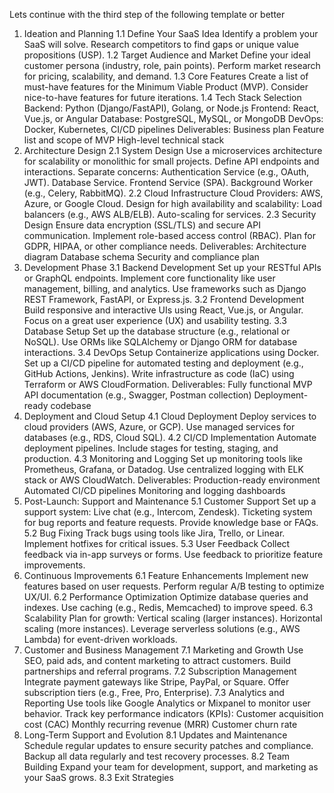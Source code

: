 Lets continue with the third step of the following template or better

1. Ideation and Planning
1.1 Define Your SaaS Idea
Identify a problem your SaaS will solve.
Research competitors to find gaps or unique value propositions (USP).
1.2 Target Audience and Market
Define your ideal customer persona (industry, role, pain points).
Perform market research for pricing, scalability, and demand.
1.3 Core Features
Create a list of must-have features for the Minimum Viable Product (MVP).
Consider nice-to-have features for future iterations.
1.4 Tech Stack Selection
Backend: Python (Django/FastAPI), Golang, or Node.js
Frontend: React, Vue.js, or Angular
Database: PostgreSQL, MySQL, or MongoDB
DevOps: Docker, Kubernetes, CI/CD pipelines
Deliverables:
Business plan
Feature list and scope of MVP
High-level technical stack
2. Architecture Design
2.1 System Design
Use a microservices architecture for scalability or monolithic for small projects.
Define API endpoints and interactions.
Separate concerns:
Authentication Service (e.g., OAuth, JWT).
Database Service.
Frontend Service (SPA).
Background Worker (e.g., Celery, RabbitMQ).
2.2 Cloud Infrastructure
Cloud Providers: AWS, Azure, or Google Cloud.
Design for high availability and scalability:
Load balancers (e.g., AWS ALB/ELB).
Auto-scaling for services.
2.3 Security Design
Ensure data encryption (SSL/TLS) and secure API communication.
Implement role-based access control (RBAC).
Plan for GDPR, HIPAA, or other compliance needs.
Deliverables:
Architecture diagram
Database schema
Security and compliance plan
3. Development Phase
3.1 Backend Development
Set up your RESTful APIs or GraphQL endpoints.
Implement core functionality like user management, billing, and analytics.
Use frameworks such as Django REST Framework, FastAPI, or Express.js.
3.2 Frontend Development
Build responsive and interactive UIs using React, Vue.js, or Angular.
Focus on a great user experience (UX) and usability testing.
3.3 Database Setup
Set up the database structure (e.g., relational or NoSQL).
Use ORMs like SQLAlchemy or Django ORM for database interactions.
3.4 DevOps Setup
Containerize applications using Docker.
Set up a CI/CD pipeline for automated testing and deployment (e.g., GitHub Actions, Jenkins).
Write infrastructure as code (IaC) using Terraform or AWS CloudFormation.
Deliverables:
Fully functional MVP
API documentation (e.g., Swagger, Postman collection)
Deployment-ready codebase
4. Deployment and Cloud Setup
4.1 Cloud Deployment
Deploy services to cloud providers (AWS, Azure, or GCP).
Use managed services for databases (e.g., RDS, Cloud SQL).
4.2 CI/CD Implementation
Automate deployment pipelines.
Include stages for testing, staging, and production.
4.3 Monitoring and Logging
Set up monitoring tools like Prometheus, Grafana, or Datadog.
Use centralized logging with ELK stack or AWS CloudWatch.
Deliverables:
Production-ready environment
Automated CI/CD pipelines
Monitoring and logging dashboards
5. Post-Launch: Support and Maintenance
5.1 Customer Support
Set up a support system:
Live chat (e.g., Intercom, Zendesk).
Ticketing system for bug reports and feature requests.
Provide knowledge base or FAQs.
5.2 Bug Fixing
Track bugs using tools like Jira, Trello, or Linear.
Implement hotfixes for critical issues.
5.3 User Feedback
Collect feedback via in-app surveys or forms.
Use feedback to prioritize feature improvements.
6. Continuous Improvements
6.1 Feature Enhancements
Implement new features based on user requests.
Perform regular A/B testing to optimize UX/UI.
6.2 Performance Optimization
Optimize database queries and indexes.
Use caching (e.g., Redis, Memcached) to improve speed.
6.3 Scalability
Plan for growth:
Vertical scaling (larger instances).
Horizontal scaling (more instances).
Leverage serverless solutions (e.g., AWS Lambda) for event-driven workloads.
7. Customer and Business Management
7.1 Marketing and Growth
Use SEO, paid ads, and content marketing to attract customers.
Build partnerships and referral programs.
7.2 Subscription Management
Integrate payment gateways like Stripe, PayPal, or Square.
Offer subscription tiers (e.g., Free, Pro, Enterprise).
7.3 Analytics and Reporting
Use tools like Google Analytics or Mixpanel to monitor user behavior.
Track key performance indicators (KPIs):
Customer acquisition cost (CAC)
Monthly recurring revenue (MRR)
Customer churn rate
8. Long-Term Support and Evolution
8.1 Updates and Maintenance
Schedule regular updates to ensure security patches and compliance.
Backup all data regularly and test recovery processes.
8.2 Team Building
Expand your team for development, support, and marketing as your SaaS grows.
8.3 Exit Strategies
